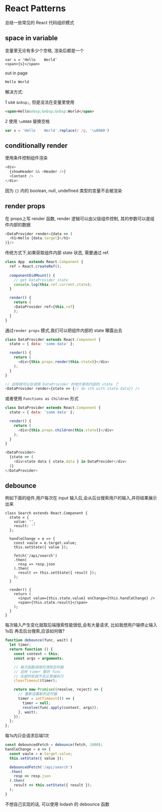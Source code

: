 # React Patterns
总结一些常见的 React 代码组织模式

## space in variable
变量里无论有多少个空格, 渲染后都是一个
```
var s = 'Hello    World'
<span>{s}</span>
```
out in page
```html
Hello World
```
解决方式:

1 use `&nbsp;`, 但是没法在变量里使用
```html
<span>Hello&nbsp;&nbsp;&nbsp;World</span>
```
2  使用 `\u00A0` 替换空格
```js
var s = 'Hello    World'.replace(/ /g, '\u00A0')
```

## conditionally render
使用条件控制组件渲染
```js
<div>
  {showHeader && <Header />}
  <Content />
</div>
```
因为 `{}` 内的 boolean, null, undefined 类型的变量不会被渲染

## render props
在 props上写 render 函数, render 逻辑可以由父级组件控制, 其的参数可以是组件内部的数据
```js
<DataProvider render={data => (
  <h1>Hello {data.target}</h1>
)}/>
```

传统方式下,如果获取组件内部 state 状态, 需要通过 ref.
```js
class App  extends React.Component {
  ref = React.createRef();
  
  componentDidMount() {
    // get DataProvider state 
    console.log(this.ref.current.state);
  }

  render() {
    return (
    <DataProvider ref={this.ref}
    );
  }
}
```

通过`render props` 模式,我们可以把组件内部的 state 曝露出去
```js
class DataProvider extends React.Component {
  state = { data: 'some data' };

  render() {
    return (
      <div>{this.props.render(this.state)}</div>
    );
  }
}

// 这样就可以在调用 DataProvider 的地方拿到内部的 state 了
<DataProvider render={state => {// do sth with state.data}} />
```

或者使用 `Functions as Children` 形式
```js
class DataProvider extends React.Component {
  state = { data: 'some data' };

  render() {
    return (
      <div>{this.props.children(this.state)}</div>
    );
  }
}

<DataProvider>
  {state => (
    <div>state data { state.data } in DataProvider</div>
  )}
</DataProvider>
```

## debounce
例如下面的组件,用户每次在 input 输入后,会从后台搜索用户的输入,并将结果展示出来
```
class Search extends React.Component {
  state = { 
    value: '',
    result: ''
  };
  
  handleChange = e => {
    const vaule = e.target.value;
    this.setState({ value });
    
    fetch('/api/search')
    .then(
      resp => resp.json
    ).then(
      result => this.setState({ result });
    );
  }
  
  render() {
    return (
      <input value={this.state.value} onChange={this.handleChange} />
      <span>{this.state.result}</span>
    );
  }
}
```
每次输入产生变化就取后端搜索性能很低,会有大量请求, 比如我想用户输停止输入 1s后 再去后台搜索,应该如何做?

```js
function debounce(func, wait) {
  let timer;
  return function () {
    const context = this;
    const args = arguments;

    // 每次函数调用时清除定时器
    // 这样 timer 里的 func
    // 在超时前就不会正真被执行
    clearTimeout(timer);

    return new Promise((resolve, reject) => {
      // 重新设置新的定时器
      timer = setTimeout(() => {
        timer = null;
        resolve(func.apply(context, args));
      }, wait);
    });
  };
};
```
每1s内只会请求后端1次
```js
const debouncedFetch = debounce(fetch, 1000);
handleChange = e => {
  const vaule = e.target.value;
  this.setState({ value });

  debouncedFetch('/api/search')
  .then(
    resp => resp.json
  ).then(
    result => this.setState({ result });
  );
}
```
不想自己实现的话, 可以使用 lodash 的 debounce 函数
